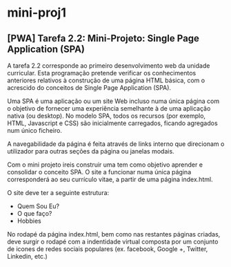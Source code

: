 # mini-proj1
## [PWA] Tarefa 2.2: Mini-Projeto: Single Page Application (SPA)

A tarefa 2.2 corresponde ao primeiro desenvolvimento web da unidade curricular.
Esta programação pretende verificar os conhecimentos anteriores relativos à
construção de uma página HTML básica, com o acrescido do conceitos de Single
Page Application (SPA).

Uma SPA é uma aplicação ou um site Web incluso numa única página com o objetivo
de fornecer uma experiência semelhante à de uma aplicação nativa (ou desktop).
No modelo SPA, todos os recursos (por exemplo, HTML, Javascript e CSS) são
inicialmente carregados, ficando agregados num único ficheiro.

A navegabilidade da página é feita através de links interno que direcionam o
utilizador para outras seções da página ou janelas modais.

Com o mini projeto ireis construir uma tem como objetivo aprender e consolidar
o conceito SPA. O site a funcionar numa única página corresponderá ao seu
currículo vitae, a partir de uma página index.html.

O site deve ter a seguinte estrutura:
- Quem Sou Eu?
- O que faço?
- Hobbies

No rodapé da página index.html, bem como nas restantes páginas criadas, deve
surgir o rodapé com a indentidade virtual composta por um conjunto de icones de
redes sociais populares (ex. facebook, Google +, Twitter, Linkedin, etc.)